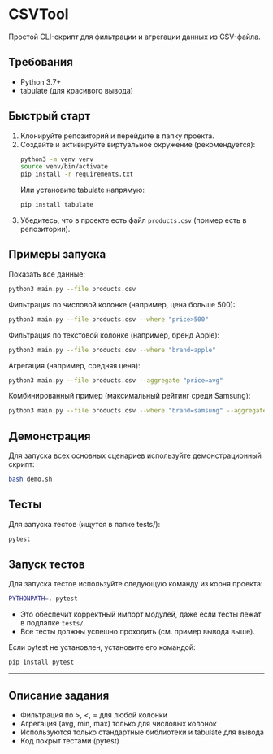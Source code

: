 # CSVTool

Простой CLI-скрипт для фильтрации и агрегации данных из CSV-файла.

## Требования
- Python 3.7+
- tabulate (для красивого вывода)

## Быстрый старт
1. Клонируйте репозиторий и перейдите в папку проекта.
2. Создайте и активируйте виртуальное окружение (рекомендуется):
   ```bash
   python3 -m venv venv
   source venv/bin/activate
   pip install -r requirements.txt
   ```
   Или установите tabulate напрямую:
   ```bash
   pip install tabulate
   ```
3. Убедитесь, что в проекте есть файл `products.csv` (пример есть в репозитории).

## Примеры запуска

Показать все данные:
```bash
python3 main.py --file products.csv
```

Фильтрация по числовой колонке (например, цена больше 500):
```bash
python3 main.py --file products.csv --where "price>500"
```

Фильтрация по текстовой колонке (например, бренд Apple):
```bash
python3 main.py --file products.csv --where "brand=apple"
```

Агрегация (например, средняя цена):
```bash
python3 main.py --file products.csv --aggregate "price=avg"
```

Комбинированный пример (максимальный рейтинг среди Samsung):
```bash
python3 main.py --file products.csv --where "brand=samsung" --aggregate "rating=max"
```

## Демонстрация
Для запуска всех основных сценариев используйте демонстрационный скрипт:
```bash
bash demo.sh
```

## Тесты
Для запуска тестов (ищутся в папке tests/):
```bash
pytest
```

## Запуск тестов

Для запуска тестов используйте следующую команду из корня проекта:

```bash
PYTHONPATH=. pytest
```

- Это обеспечит корректный импорт модулей, даже если тесты лежат в подпапке `tests/`.
- Все тесты должны успешно проходить (см. пример вывода выше).

Если pytest не установлен, установите его командой:

```bash
pip install pytest
```

---

## Описание задания
- Фильтрация по >, <, = для любой колонки
- Агрегация (avg, min, max) только для числовых колонок
- Используются только стандартные библиотеки и tabulate для вывода
- Код покрыт тестами (pytest)